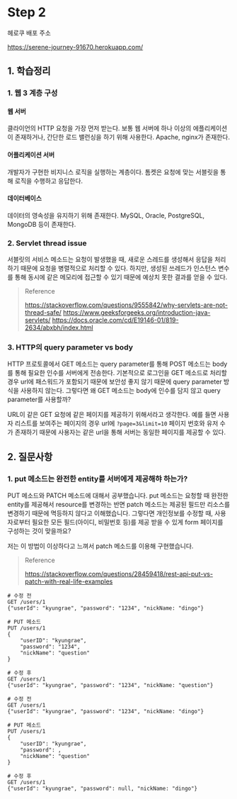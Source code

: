 # Step 2

헤로쿠 배포 주소

https://serene-journey-91670.herokuapp.com/

## 1. 학습정리

### 1. 웹 3 계층 구성

#### 웹 서버

클라이언의 HTTP 요청을 가장 먼저 받는다. 보통 웹 서버에 하나 이상의 에플리케이션이 존재하거나, 간단한 로드 밸런싱을 하기 위해 사용한다. Apache, nginx가 존재한다.

#### 어플리케이션 서버

개발자가 구현한 비지니스 로직을 실행하는 계층이다. 톰켓은 요청에 맞는 서블릿을 통해 로직을 수행하고 응답한다.

#### 데이터베이스

데이터의 영속성을 유지하기 위해 존재한다. MySQL, Oracle, PostgreSQL, MongoDB 등이 존재한다. 

### 2. Servlet thread issue

서블릿의 서비스 메소드는 요청이 발생했을 때, 새로운 스레드를 생성해서 응답을 처리하기 때문에 요청을 병렬적으로 처리할 수 있다. 하지만, 생성된 쓰레드가 인스턴스 변수를 통해 동시에 같은 메모리에 접근할 수 있기 때문에 예상치 못한 결과를 얻을 수 있다.

> Reference
>
> https://stackoverflow.com/questions/9555842/why-servlets-are-not-thread-safe/
> https://www.geeksforgeeks.org/introduction-java-servlets/
> https://docs.oracle.com/cd/E19146-01/819-2634/abxbh/index.html


### 3. HTTP의 query parameter vs body

HTTP 프로토콜에서 GET 메소드는 query parameter를 통해 POST 메소드는 body를 통해 필요한 인수를 서버에게 전송한다. 기본적으로 로그인을 GET 메소드로 처리할 경우 url에 패스워드가 포함되기 때문에 보안성 좋지 않기 때문에 query parameter 방식을 사용하지 않는다. 그렇다면 왜 GET 메소드는 body에 인수를 담지 않고 query parameter를 사용할까?

URL이 같은 GET 요청에 같은 페이지를 제공하기 위해서라고 생각한다. 예를 들면 사용자 리스트를 보여주는 페이지의 경우 url에 `?page=3&limit=10` 페이지 번호와 유저 수가 존재하기 때문에 사용자는 같은 url을 통해 서버는 동일한 페이지를 제공할 수 있다.

## 2. 질문사항

### 1. put 메소드는 완전한 entity를 서버에게 제공해햐 하는가?

PUT 메소드와 PATCH 메소드에 대해서 공부했습니다. put 메소드는 요청할 때 완전한 entity를 제공해서 resource를 변경하는 반면 patch 메소드는 제공된 필드만 리소스를 변경하기 때문에 멱등하지 않다고 이해했습니다. 그렇다면 개인정보를 수정할 때, 사용자로부터 필요한 모든 필드(아이디, 비밀번호 등)를 제공 받을 수 있게 form 페이지를 구성하는 것이 맞을까요?

저는 이 방법이 이상하다고 느껴서 patch 메소드를 이용해 구현했습니다.

> Reference
>
> https://stackoverflow.com/questions/28459418/rest-api-put-vs-patch-with-real-life-examples

```
# 수정 전
GET /users/1
{"userId": "kyungrae", "password": "1234", "nickName: "dingo"}

# PUT 메소드
PUT /users/1
{
    "userID": "kyungrae",
    "password": "1234",
    "nickName": "question"
}

# 수정 후
GET /users/1
{"userId": "kyungrae", "password": "1234", "nickName: "question"}
```

```
# 수정 전
GET /users/1
{"userId": "kyungrae", "password": "1234", "nickName: "dingo"}

# PUT 메소드
PUT /users/1
{
    "userID": "kyungrae",
    "password": ,
    "nickName": "question"
}

# 수정 후
GET /users/1
{"userId": "kyungrae", "password": null, "nickName: "dingo"}
```
